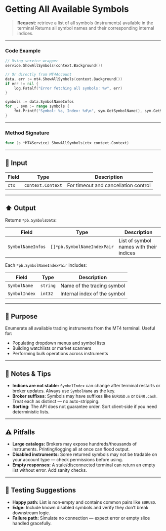 # Getting All Available Symbols

> **Request:** retrieve a list of all symbols (instruments) available in the terminal
> Returns all symbol names and their corresponding internal indices.

---

### Code Example

```go
// Using service wrapper
service.ShowAllSymbols(context.Background())

// Or directly from MT4Account
data, err := mt4.ShowAllSymbols(context.Background())
if err != nil {
    log.Fatalf("Error fetching all symbols: %v", err)
}

symbols := data.SymbolNameInfos
for _, sym := range symbols {
    fmt.Printf("Symbol: %s, Index: %d\n", sym.GetSymbolName(), sym.GetSymbolIndex())
}
```

---

### Method Signature

```go
func (s *MT4Service) ShowAllSymbols(ctx context.Context)
```

---

## 🔽 Input

| Field | Type              | Description                          |
| ----- | ----------------- | ------------------------------------ |
| `ctx` | `context.Context` | For timeout and cancellation control |

---

## ⬆️ Output

Returns `*pb.SymbolsData`:

| Field             | Type                        | Description                             |
| ----------------- | --------------------------- | --------------------------------------- |
| `SymbolNameInfos` | `[]*pb.SymbolNameIndexPair` | List of symbol names with their indices |

Each `*pb.SymbolNameIndexPair` includes:

| Field         | Type     | Description                  |
| ------------- | -------- | ---------------------------- |
| `SymbolName`  | `string` | Name of the trading symbol   |
| `SymbolIndex` | `int32`  | Internal index of the symbol |

---

## 🎯 Purpose

Enumerate all available trading instruments from the MT4 terminal. Useful for:

* Populating dropdown menus and symbol lists
* Building watchlists or market scanners
* Performing bulk operations across instruments

---

## 🧩 Notes & Tips

* **Indices are not stable:** `SymbolIndex` can change after terminal restarts or broker updates. Always use `SymbolName` as the key.
* **Broker suffixes:** Symbols may have suffixes like `EURUSD.m` or `DE40.cash`. Treat each as distinct — no auto-stripping.
* **Sorting:** The API does not guarantee order. Sort client‑side if you need deterministic lists.

---

## ⚠️ Pitfalls

* **Large catalogs:** Brokers may expose hundreds/thousands of instruments. Printing/logging all at once can flood output.
* **Disabled instruments:** Some returned symbols may not be tradable on your account type — check permissions before using.
* **Empty responses:** A stale/disconnected terminal can return an empty list without error. Add sanity checks.

---

## 🧪 Testing Suggestions

* **Happy path:** List is non‑empty and contains common pairs like `EURUSD`.
* **Edge:** Include known disabled symbols and verify they don’t break downstream logic.
* **Failure path:** Simulate no connection — expect error or empty slice handled gracefully.
